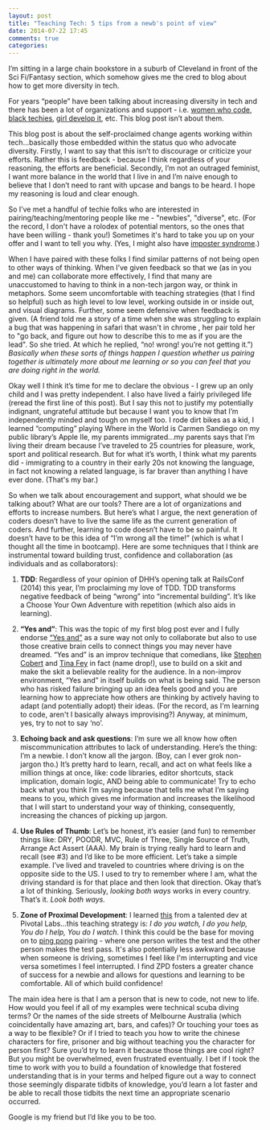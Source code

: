 ```yaml
---
layout: post
title: "Teaching Tech: 5 tips from a newb's point of view"
date: 2014-07-22 17:45
comments: true
categories: 
---
```

I’m sitting in a large chain bookstore in a suburb of Cleveland in front of the Sci Fi/Fantasy section, which somehow gives me the cred to blog about how to get more diversity in tech.

For years “people” have been talking about increasing diversity in tech and there has been a lot of organizations and support - i.e. <a href="http://www.womenwhocode.com/">women who code</a>, <a href="http://www.meetup.com/blktechies/">black techies</a>, <a href="http://www.girldevelopit.com/"> girl develop it</a>, etc.  This blog post isn’t about them.

This blog post is about the self-proclaimed change agents working within tech…basically those embedded within the status quo who advocate diversity.  Firstly, I want to say that this isn’t to discourage or criticize your efforts.  Rather this is feedback - because I think regardless of your reasoning, the efforts are beneficial.  Secondly, I’m not an outraged feminist, I want more balance in the world that I live in and I’m naive enough to believe that I don’t need to rant with upcase and bangs to be heard.  I hope my reasoning is loud and clear enough.

So I’ve met a handful of techie folks who are interested in pairing/teaching/mentoring people like me - "newbies", "diverse", etc.  (For the record, I don't have a rolodex of potential mentors, so the ones that have been willing - thank you!) Sometimes it's hard to take you up on your offer and I want to tell you why.  (Yes, I might also have <a href="http://en.wikipedia.org/wiki/Impostor_syndrome">imposter syndrome</a>.)

When I have paired with these folks I find similar patterns of not being open to other ways of thinking.  When I’ve given feedback so that we (as in you and me) can collaborate more effectively, I find that many are unaccustomed to having to think in a non-tech jargon way, or think in metaphors.  Some seem uncomfortable with teaching strategies (that I find so helpful) such as high level to low level, working outside in or inside out, and visual diagrams.  Further, some seem defensive when feedback is given. (A friend told me a story of a time when she was struggling to explain a bug that was happening in safari that wasn't in chrome , her pair told her to "go back, and figure out how to describe this to me as if you are the lead".  So she tried. At which he replied, “no! wrong! you’re not getting it.”) <em>Basically when these sorts of things happen I question whether us pairing together is ultimately more about me learning or so you can feel that you are doing right in the world.</em>

Okay well I think it’s time for me to declare the obvious - I grew up an only child and I was pretty independent. I also have lived a fairly privileged life (reread the first line of this post).  But I say this not to justify my potentially indignant, ungrateful attitude but because I want you to know that I’m independently minded and tough on myself too.  I rode dirt bikes as a kid, I learned “computing” playing Where in the World is Carmen Sandiego on my public library’s Apple IIe, my parents immigrated…my parents says that I’m living their dream because I’ve traveled to 25 countries for pleasure, work, sport and political research.  But for what it’s worth, I think what my parents did - immigrating to a country in their early 20s not knowing the language, in fact not knowing a related language, is far braver than anything I have ever done. (That's my bar.)

So when we talk about encouragement and support, what should we be talking about?  What are our tools?  There are a lot of organizations and efforts to increase numbers.  But here’s what I argue, the next generation of coders doesn’t have to live the same life as the current generation of coders.  And further, learning to code doesn’t have to be so painful.  It doesn’t have to be this idea of “I’m wrong all the time!”  (which is what I thought all the time in bootcamp).  Here are some techniques that I think are instrumental toward building trust, confidence and collaboration (as individuals and as collaborators):

1. <strong>TDD</strong>:  Regardless of your opinion of DHH’s opening talk at RailsConf (2014) this year, I’m proclaiming my love of TDD.  TDD transforms negative feedback of being “wrong” into “incremental building”.  It’s like a Choose Your Own Adventure with repetition (which also aids in learning).

2. <strong>“Yes and”</strong>: This was the topic of my first blog post ever and I fully endorse <a href="http://en.wikipedia.org/wiki/Improvisational_theatre">“Yes and”</a> as a sure way not only to collaborate but also to use those creative brain cells to connect things you may never have dreamed.  “Yes and” is an improv technique that comedians, like <a href="http://departments.knox.edu/newsarchive/news_events/2006/x12547.html">Stephen Cobert</a> and <a href="http://women2.com/2012/01/08/tina-feys-rules-for-improv-and-your-career/">Tina Fey</a> in fact (name drop!), use to build on a skit and make the skit a believable reality for the audience.  In a non-improv environment, “Yes and” in itself builds on what is being said.  The person who has risked failure bringing up an idea feels good and you are learning how to appreciate how others are thinking by actively having to adapt (and potentially adopt) their ideas.  (For the record, as I'm learning to code, aren't I basically always improvising?)  Anyway, at minimum, yes, try to not to say ‘no’.

3. <strong>Echoing back and ask questions</strong>:  I’m sure we all know how often miscommunication attributes to lack of understanding.  Here’s the thing: I’m a newbie.  I don’t know all the jargon. (Boy, can I ever grok non-jargon tho.) It’s pretty hard to learn, recall, and act on what feels like a million things at once, like:  code libraries, editor shortcuts, stack implication, domain logic, AND being able to communicate!  Try to echo back what you think I’m saying because that tells me what I’m saying means to you, which gives me information and increases the likelihood that I will start to understand your way of thinking, consequently, increasing the chances of picking up jargon.

4. <strong>Use Rules of Thumb</strong>:  Let’s be honest, it’s easier (and fun) to remember things like: DRY, POODR, MVC, Rule of Three, Single Source of Truth, Arrange Act Assert (AAA).  My brain is trying really hard to learn and recall (see #3) and I’d like to be more efficient.  Let’s take a simple example.  I’ve lived and traveled to countries where driving is on the opposite side to the US.  I used to try to remember where I am, what the driving standard is for that place and then look that direction.  Okay that’s a lot of thinking.  Seriously, <em>looking both ways</em> works in every country.  That’s it.  <em>Look both ways.</em>

5. <strong>Zone of Proximal Development</strong>: I learned <a href="http://en.wikipedia.org/wiki/Zone_of_proximal_development">this</a> from a talented dev at Pivotal Labs...this teaching strategy is: <em>I do you watch, I do you help, You do I help, You do I watch</em>.  I think this could be the base for moving on to <a href="http://c2.com/cgi/wiki?PairProgrammingPingPongPattern">ping pong</a> pairing - where one person writes the test and the other person makes the test pass.  It's also potentially less awkward because when someone is driving, sometimes I feel like I'm interrupting and vice versa sometimes I feel interrupted.  I find ZPD fosters a greater chance of success for a newbie and allows for questions and learning to be comfortable.  All of which build confidence! 
  
The main idea here is that I am a person that is new to code, not new to life.  How would you feel if all of my examples were technical scuba diving terms? Or the names of the side streets of Melbourne Australia (which coincidentally have amazing art, bars, and cafes)? Or touching your toes as a way to be flexible? Or if I tried to teach you how to write the chinese characters for fire, prisoner and big without teaching you the character for person first?  Sure you’d try to learn it because those things are cool right?  But you might be overwhelmed, even frustrated eventually.  I bet if I took the time to work with you to build a foundation of knowledge that fostered understanding that is in your terms and helped figure out a way to connect those seemingly disparate tidbits of knowledge, you’d learn a lot faster and be able to recall those tidbits the next time an appropriate scenario occurred.

Google is my friend but I’d like you to be too.